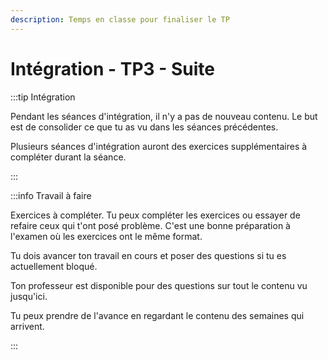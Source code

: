 ```yaml
---
description: Temps en classe pour finaliser le TP
---
```


# Intégration - TP3 - Suite


<Row>

<Column>

:::tip Intégration

Pendant les séances d'intégration, il n'y a pas de nouveau contenu. Le but est de consolider ce que tu as vu dans les séances précédentes.

Plusieurs séances d'intégration auront des exercices supplémentaires à compléter durant la séance.

:::

</Column>

<Column>

:::info Travail à faire

Exercices à compléter. Tu peux compléter les exercices ou essayer de refaire ceux qui t'ont posé problème. C'est une bonne préparation à l'examen où les exercices ont le même format.

Tu dois avancer ton travail en cours et poser des questions si tu es actuellement bloqué.

Ton professeur est disponible pour des questions sur tout le contenu vu jusqu'ici.

Tu peux prendre de l'avance en regardant le contenu des semaines qui arrivent.

:::

</Column>

</Row>
